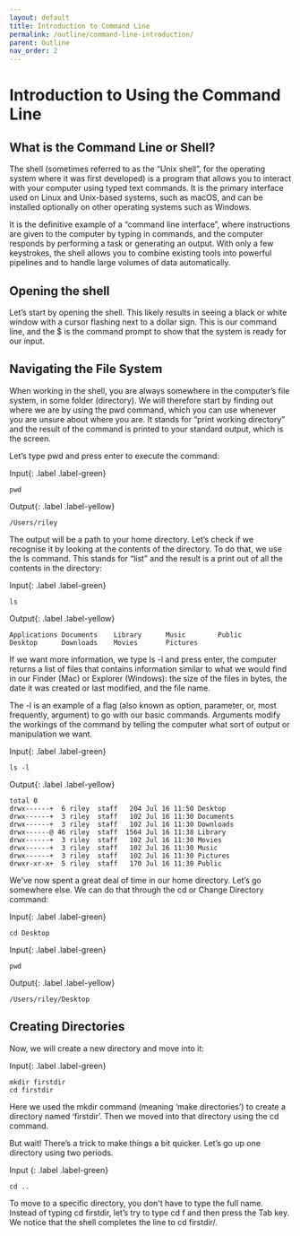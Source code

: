 ```yaml
---
layout: default
title: Introduction to Command Line
permalink: /outline/command-line-introduction/
parent: Outline
nav_order: 2
---
```


# Introduction to Using the Command Line
## What is the Command Line or Shell?

The shell (sometimes referred to as the “Unix shell”, for the operating system where it was first developed) is a program that allows you to interact with your computer using typed text commands. It is the primary interface used on Linux and Unix-based systems, such as macOS, and can be installed optionally on other operating systems such as Windows.

It is the definitive example of a “command line interface”, where instructions are given to the computer by typing in commands, and the computer responds by performing a task or generating an output. With only a few keystrokes, the shell allows you to combine existing tools into powerful pipelines and to handle large volumes of data automatically.

## Opening the shell

Let’s start by opening the shell. This likely results in seeing a black or white window with a cursor flashing next to a dollar sign. This is our command line, and the $ is the command prompt to show that the system is ready for our input.

## Navigating the File System

When working in the shell, you are always somewhere in the computer’s file system, in some folder (directory). We will therefore start by finding out where we are by using the pwd command, which you can use whenever you are unsure about where you are. It stands for “print working directory” and the result of the command is printed to your standard output, which is the screen.

Let’s type pwd and press enter to execute the command:

Input{: .label .label-green}
~~~
pwd
~~~

Output{: .label .label-yellow}
~~~ 
/Users/riley
~~~

The output will be a path to your home directory. Let’s check if we recognise it by looking at the contents of the directory. To do that, we use the ls command. This stands for “list” and the result is a print out of all the contents in the directory:

Input{: .label .label-green}
~~~
ls
~~~

Output{: .label .label-yellow}
~~~ 
Applications Documents    Library      Music        Public
Desktop      Downloads    Movies       Pictures
~~~

If we want more information, we type ls -l and press enter, the computer returns a list of files that contains information similar to what we would find in our Finder (Mac) or Explorer (Windows): the size of the files in bytes, the date it was created or last modified, and the file name.

The -l  is an example of a flag (also known as option, parameter, or, most frequently, argument) to go with our basic commands. Arguments modify the workings of the command by telling the computer what sort of output or manipulation we want.

Input{: .label .label-green}
~~~
ls -l
~~~

Output{: .label .label-yellow}
~~~ 
total 0
drwx------+  6 riley  staff   204 Jul 16 11:50 Desktop
drwx------+  3 riley  staff   102 Jul 16 11:30 Documents
drwx------+  3 riley  staff   102 Jul 16 11:30 Downloads
drwx------@ 46 riley  staff  1564 Jul 16 11:38 Library
drwx------+  3 riley  staff   102 Jul 16 11:30 Movies
drwx------+  3 riley  staff   102 Jul 16 11:30 Music
drwx------+  3 riley  staff   102 Jul 16 11:30 Pictures
drwxr-xr-x+  5 riley  staff   170 Jul 16 11:30 Public
~~~

We’ve now spent a great deal of time in our home directory. Let’s go somewhere else. We can do that through the cd or Change Directory command:

Input{: .label .label-green}
~~~
cd Desktop
~~~

Input{: .label .label-green}
~~~
pwd
~~~

Output{: .label .label-yellow}
~~~ 
/Users/riley/Desktop
~~~

## Creating Directories

Now, we will create a new directory and move into it:


Input{: .label .label-green}
~~~
mkdir firstdir
cd firstdir
~~~

Here we used the mkdir command (meaning ‘make directories’) to create a directory named ‘firstdir’. Then we moved into that directory using the cd command.

But wait! There’s a trick to make things a bit quicker. Let’s go up one directory using two periods.

Input
{: .label .label-green}
~~~
cd ..
~~~

To move to a specific directory, you don't have to type the full name. Instead of typing cd firstdir, let’s try to type cd f and then press the Tab key. We notice that the shell completes the line to cd firstdir/.
